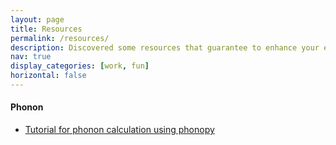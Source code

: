 ```yaml
---
layout: page
title: Resources
permalink: /resources/
description: Discovered some resources that guarantee to enhance your experience.
nav: true
display_categories: [work, fun]
horizontal: false
---
```


#### **Phonon**
* [Tutorial for phonon calculation using phonopy](https://www.youtube.com/watch?v=FX7WjL074g4)

